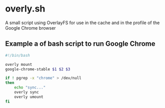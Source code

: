 # overly.sh
A small script using OverlayFS for use in the cache and in the profile of the Google Chrome browser


## Example a of bash script to run Google Chrome
```bash
#!/bin/bash

overly mount
google-chrome-stable $1 $2 $3

if ! pgrep -x "chrome" > /dev/null
then 
    echo "sync..."
    overly sync
    overly umount
fi
```
